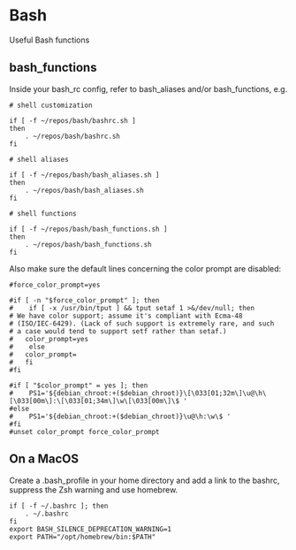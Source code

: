 # Bash
Useful Bash functions

## bash_functions
Inside your bash_rc config, refer to bash_aliases and/or bash_functions, e.g. 

    # shell customization    
     
    if [ -f ~/repos/bash/bashrc.sh ]
    then
        . ~/repos/bash/bashrc.sh
    fi    
     
    # shell aliases    
     
    if [ -f ~/repos/bash/bash_aliases.sh ]
    then
        . ~/repos/bash/bash_aliases.sh
    fi    
     
    # shell functions    
     
    if [ -f ~/repos/bash/bash_functions.sh ]
    then
        . ~/repos/bash/bash_functions.sh
    fi

Also make sure the default lines concerning the color prompt are disabled: 

    #force_color_prompt=yes

    #if [ -n "$force_color_prompt" ]; then
    #    if [ -x /usr/bin/tput ] && tput setaf 1 >&/dev/null; then
	# We have color support; assume it's compliant with Ecma-48
	# (ISO/IEC-6429). (Lack of such support is extremely rare, and such
	# a case would tend to support setf rather than setaf.)
    #	color_prompt=yes
    #    else
    #	color_prompt=
    #   fi
    #fi

    #if [ "$color_prompt" = yes ]; then
    #    PS1='${debian_chroot:+($debian_chroot)}\[\033[01;32m\]\u@\h\[\033[00m\]:\[\033[01;34m\]\w\[\033[00m\]\$ '
    #else
    #    PS1='${debian_chroot:+($debian_chroot)}\u@\h:\w\$ '
    #fi
    #unset color_prompt force_color_prompt

## On a MacOS

Create a .bash_profile in your home directory and add a link to the bashrc, suppress the Zsh warning and use homebrew.

    if [ -f ~/.bashrc ]; then
        . ~/.bashrc
    fi    
    export BASH_SILENCE_DEPRECATION_WARNING=1
    export PATH="/opt/homebrew/bin:$PATH"

